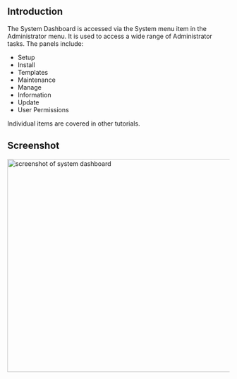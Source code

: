 <!-- Filename: J4.x:System_Dashboard / Display title: System Dashboard -->

## Introduction

The System Dashboard is accessed via the System menu item in the
Administrator menu. It is used to access a wide range of Administrator
tasks. The panels include:

- Setup
- Install
- Templates
- Maintenance
- Manage
- Information
- Update
- User Permissions

Individual items are covered in other tutorials.

## Screenshot

<img
src="https://docs.joomla.org/images/9/9b/J4.x-system-dashboard-en.png"
class="thumbborder" decoding="async" data-file-width="800"
data-file-height="483" width="800" height="483"
alt="screenshot of system dashboard" />
